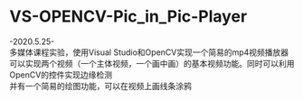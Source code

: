 # VS-OPENCV-Pic_in_Pic-Player
-2020.5.25-  
多媒体课程实验，使用Visual Studio和OpenCV实现一个简易的mp4视频播放器  
可以实现两个视频（一个主体视频，一个画中画）的基本视频功能。同时可以利用OpenCV的控件实现边缘检测  
并有一个简易的绘图功能，可以在视频上画线条涂鸦  
